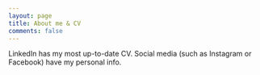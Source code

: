 ```yaml
---
layout: page
title: About me & CV
comments: false
---
```

LinkedIn has my most up-to-date CV. Social media (such as Instagram or Facebook) have my personal info.

